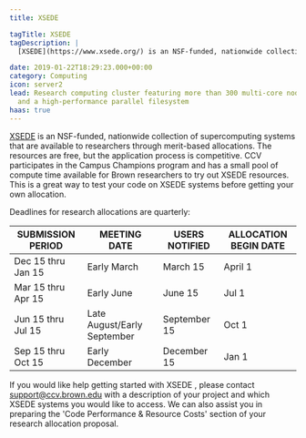```yaml
---
title: XSEDE

tagTitle: XSEDE
tagDescription: |
  [XSEDE](https://www.xsede.org/) is an NSF-funded, nationwide collection of supercomputing systems that are available to researchers through merit-based allocations.

date: 2019-01-22T18:29:23.000+00:00
category: Computing
icon: server2
lead: Research computing cluster featuring more than 300 multi-core nodes, GPU nodes,
  and a high-performance parallel filesystem
haas: true
---
```


[XSEDE](https://www.xsede.org/) is an NSF-funded, nationwide collection of supercomputing systems that are available to researchers through merit-based allocations.  The resources are free, but the application process is competitive.  CCV participates in the Campus Champions program and has a small pool of compute time available for Brown researchers to try out XSEDE resources.   This is a great way to test your code on XSEDE systems before getting your own allocation.

Deadlines for research allocations are quarterly:

SUBMISSION PERIOD | MEETING DATE | USERS NOTIFIED | ALLOCATION BEGIN DATE
-- | -- | -- | --
Dec 15 thru Jan 15 | Early March | March 15 | April 1
Mar 15 thru Apr 15 | Early June | June 15 | Jul 1
Jun 15 thru Jul 15 | Late August/Early September | September 15 | Oct 1
Sep 15 thru Oct 15 | Early December | December 15 | Jan 1

If you would like help getting started with XSEDE , please contact support@ccv.brown.edu with a description of your project and which XSEDE systems you would like to access. We can also assist you in preparing the 'Code Performance & Resource Costs' section of your research allocation proposal.
